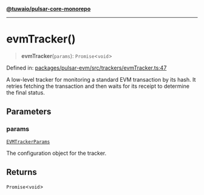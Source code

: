 [**@tuwaio/pulsar-core-monorepo**](../../../README.md)

***

# evmTracker()

> **evmTracker**(`params`): `Promise`\<`void`\>

Defined in: [packages/pulsar-evm/src/trackers/evmTracker.ts:47](https://github.com/TuwaIO/pulsar-core/blob/c72496708aaee3876552289f9710c5c529bb4798/packages/pulsar-evm/src/trackers/evmTracker.ts#L47)

A low-level tracker for monitoring a standard EVM transaction by its hash.
It retries fetching the transaction and then waits for its receipt to determine the final status.

## Parameters

### params

[`EVMTrackerParams`](../type-aliases/EVMTrackerParams.md)

The configuration object for the tracker.

## Returns

`Promise`\<`void`\>
